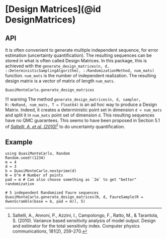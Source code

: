 # [Design Matrices](@id DesignMatrices)

## API

It is often convenient to generate multiple independent sequence, for error estimation (uncertainty quantification).
The resulting sequences can be stored in what is often called Design Matrices.
In this package, this is achieved with the `generate_design_matrices(n, d, ::DeterministicSamplingAlgorithm), ::RandomizationMethod, num_mats)` function. `num_mats` is the number of independent realization. The resulting design matrix is a vector of matrix of length `num_mats`.

```@docs
QuasiMonteCarlo.generate_design_matrices
```

!!! warning
    The method `generate_design_matrices(n, d, sampler, R::NoRand, num_mats, T = Float64)` is an ad hoc way to produce a Design Matrix. Indeed, it creates a deterministic point set in dimension `d × num_mats` and split it in `num_mats` point set of dimension `d`. This resulting sequences have no QMC guarantees.
    This seems to have been proposed in Section 5.1 of [*Saltelli, A. et al. (2010)*](https://d1wqtxts1xzle7.cloudfront.net/76482087/PUBLISHED_PAPER-libre.pdf?1639660270=&response-content-disposition=inline%3B+filename%3DVariance_based_sensitivity_analysis_of_m.pdf&Expires=1685981169&Signature=aim5tHldlkb0ewZ9-gSMZsW2F1b88tLvV8euV1FpD61UYrE1mLR3RDERut0BsHNbcibjKQnF1JlsZ8mtEx~E1~eI3A~SOSySbpQllIpbhu556pFGUvD3GV5M6ghwa-5QMDP3-aQczBzflR721N4PCVJgqfmV-y94pkijQYvHSvZaPKb-tsoS8TVxE6H31Ptk4u662H61ofKzXR5JCHv0740qkQ0hORH~GqXOt8s7yQMVWYswZT4pWGSkJ9EehEQHCLo2uDVW-YSopwlSaaMRz~~0O~hkGAVE8sC~TAB7b5KnUgtNXl0jYTfGNTYO4GNJo1XhmHwj~Og~sBLDIXDxsg__&Key-Pair-Id=APKAJLOHF5GGSLRBV4ZA)[^1] to do uncertainty quantification.

[^1]: Saltelli, A., Annoni, P., Azzini, I., Campolongo, F., Ratto, M., & Tarantola, S. (2010). Variance based sensitivity analysis of model output. Design and estimator for the total sensitivity index. Computer physics communications, 181(2), 259-270.

## Example

```@example 2
using QuasiMonteCarlo, Random
Random.seed!(1234)
m = 4
d = 3
b = QuasiMonteCarlo.nextprime(d)
N = b^m # Number of points
pad = m # Can also choose something as `2m` to get "better" randomization

# 5 independent Randomized Faure sequences
QuasiMonteCarlo.generate_design_matrices(N, d, FaureSample(R = OwenScramble(base = b, pad = m)), 5)
```
